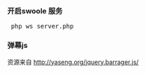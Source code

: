 ### 开启swoole 服务 ###

<pre>
 php ws_server.php
</pre>


### 弹幕js ###

资源来自 http://yaseng.org/jquery.barrager.js/
